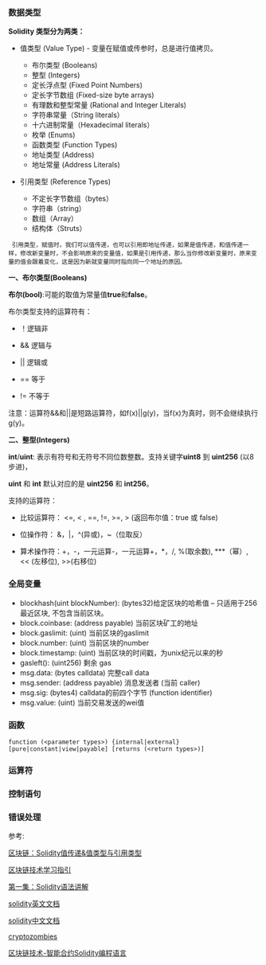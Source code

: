 ### **数据类型**
**Solidity 类型分为两类：**
* 值类型 (Value Type) - 变量在赋值或传参时，总是进行值拷贝。
    * 布尔类型 (Booleans)
    * 整型 (Integers)
    * 定长浮点型 (Fixed Point Numbers)
    * 定长字节数组 (Fixed-size byte arrays)
    * 有理数和整型常量 (Rational and Integer Literals)
    * 字符串常量（String literals）
    * 十六进制常量（Hexadecimal literals）
    * 枚举 (Enums)
    * 函数类型 (Function Types)
    * 地址类型 (Address)
    * 地址常量 (Address Literals)

* 引用类型 (Reference Types)
    * 不定长字节数组（bytes）
    * 字符串（string）
    * 数组（Array）
    * 结构体（Struts）

` 引用类型，赋值时，我们可以值传递，也可以引用即地址传递，如果是值传递，和值传递一样，修改新变量时，不会影响原来的变量值，如果是引用传递，那么当你修改新变量时，原来变量的值会跟着变化，这是因为新就变量同时指向同一个地址的原因。`

**一、布尔类型(Booleans)**

**布尔(bool)**:可能的取值为常量值**true**和**false**。

布尔类型支持的运算符有：

* ！逻辑非

* && 逻辑与

* || 逻辑或

* == 等于

* != 不等于

注意：运算符&&和||是短路运算符，如f(x)||g(y)，当f(x)为真时，则不会继续执行g(y)。

**二、整型(Integers)**

**int**/**uint**: 表示有符号和无符号不同位数整数。支持关键字**uint8** 到 **uint256** (以8步进)，

**uint** 和 **int** 默认对应的是 **uint256** 和 **int256**。


支持的运算符：

* 比较运算符： <=, < , ==, !=, >=, > (返回布尔值：true 或 false)

* 位操作符： &，|，^(异或)，~（位取反）

* 算术操作符：+，-，一元运算-，一元运算+，*，/, %(取余数), \***（幂）, << (左移位), >>(右移位)



### **全局变量**
* blockhash(uint blockNumber): (bytes32)给定区块的哈希值 – 只适用于256最近区块, 不包含当前区块。
* block.coinbase: (address payable) 当前区块矿工的地址
* block.gaslimit: (uint) 当前区块的gaslimit
* block.number: (uint) 当前区块的number
* block.timestamp: (uint) 当前区块的时间戳，为unix纪元以来的秒
* gasleft(): (uint256) 剩余 gas
* msg.data: (bytes calldata) 完整call data
* msg.sender: (address payable) 消息发送者 (当前 caller)
* msg.sig: (bytes4) calldata的前四个字节 (function identifier)
* msg.value: (uint) 当前交易发送的wei值





### **函数**
`function (<parameter types>) {internal|external} [pure|constant|view|payable] [returns (<return types>)]`


### **运算符**

### **控制语句**

### **错误处理**

参考:

[区块链：Solidity值传递&值类型与引用类型](https://blog.csdn.net/wtdask/article/details/81984103)

[区块链技术学习指引](https://learnblockchain.cn/2018/01/11/guide/#more)

[第一集：Solidity语法讲解](https://blog.csdn.net/super_lixiang/article/details/83049719)

[solidity英文文档](https://solidity.readthedocs.io/en/v0.5.11/)

[solidity中文文档](https://solidity-cn.readthedocs.io/zh/develop/)

[cryptozombies](https://cryptozombies.io/zh/)

[区块链技术-智能合约Solidity编程语言](https://www.tryblockchain.org/solidity-libraries-%E5%BA%93.html)